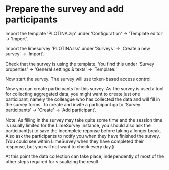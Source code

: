 # Prepare the survey and add participants

Import the template 'PLOTINA.zip' under
'Configuration' -> 'Template editor' -> 'Import'.

Import the limesurvey 'PLOTINA.lss' under
'Surveys' -> 'Create a new survey' -> 'Import'.

Check that the survey is using the template. You find this under
'Survey properties' -> 'General settings & texts' -> 'Template:'

Now start the survey. The survey will use token-based access control.

Now you can create participants for this survey. As the survey
is used a tool for collecting aggregated data, you might want to
create just one participant, namely the colleague who has collected
the data and will fill in the survey forms.
To create and invite a participant go to
'Survey participants' -> 'Create' -> 'Add participant'.

Note: As filling in the survey may take quite some time and the
session time is usually limited for the LimeSurvey instance, you
should also ask the participant(s) to save the incomplete reponse
before taking a longer break. Also ask the participants to notify
you when they have finished the survey. (You could see within
LimeSurvey when they have completed their response, but you will
not want to check every day.)

At this point the data collection can take place, independently
of most of the other steps required for visualizing the result.
